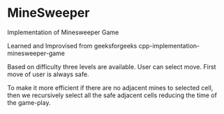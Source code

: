 # MineSweeper
Implementation of Minesweeper Game

Learned and Improvised from geeksforgeeks cpp-implementation-minesweeper-game

Based on difficulty three levels are available. User can select move. First move of user is always safe.

To make it more efficient if there are no adjacent mines to selected cell, then we recursively select all the safe adjacent cells reducing the time of the game-play.
